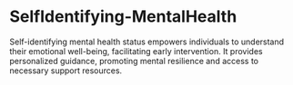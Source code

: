 # SelfIdentifying-MentalHealth
Self-identifying mental health status empowers individuals to understand their emotional well-being, facilitating early intervention. It provides personalized guidance, promoting mental resilience and access to necessary support resources.
